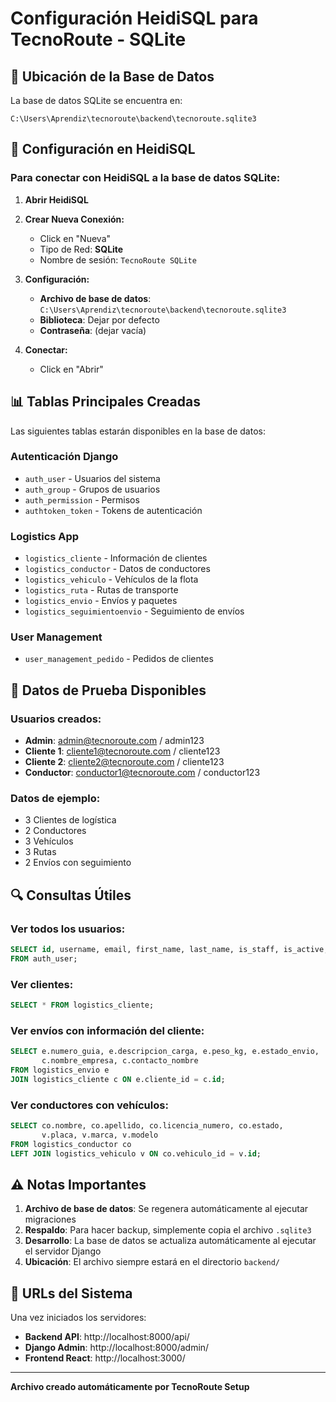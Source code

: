 # Configuración HeidiSQL para TecnoRoute - SQLite

## 📍 Ubicación de la Base de Datos

La base de datos SQLite se encuentra en:
```
C:\Users\Aprendiz\tecnoroute\backend\tecnoroute.sqlite3
```

## 🔗 Configuración en HeidiSQL

### Para conectar con HeidiSQL a la base de datos SQLite:

1. **Abrir HeidiSQL**

2. **Crear Nueva Conexión:**
   - Click en "Nueva"
   - Tipo de Red: **SQLite**
   - Nombre de sesión: `TecnoRoute SQLite`

3. **Configuración:**
   - **Archivo de base de datos**: `C:\Users\Aprendiz\tecnoroute\backend\tecnoroute.sqlite3`
   - **Biblioteca**: Dejar por defecto
   - **Contraseña**: (dejar vacía)

4. **Conectar:**
   - Click en "Abrir"

## 📊 Tablas Principales Creadas

Las siguientes tablas estarán disponibles en la base de datos:

### **Autenticación Django**
- `auth_user` - Usuarios del sistema
- `auth_group` - Grupos de usuarios
- `auth_permission` - Permisos
- `authtoken_token` - Tokens de autenticación

### **Logistics App**
- `logistics_cliente` - Información de clientes
- `logistics_conductor` - Datos de conductores
- `logistics_vehiculo` - Vehículos de la flota
- `logistics_ruta` - Rutas de transporte
- `logistics_envio` - Envíos y paquetes
- `logistics_seguimientoenvio` - Seguimiento de envíos

### **User Management**
- `user_management_pedido` - Pedidos de clientes

## 👥 Datos de Prueba Disponibles

### **Usuarios creados:**
- **Admin**: admin@tecnoroute.com / admin123
- **Cliente 1**: cliente1@tecnoroute.com / cliente123
- **Cliente 2**: cliente2@tecnoroute.com / cliente123
- **Conductor**: conductor1@tecnoroute.com / conductor123

### **Datos de ejemplo:**
- 3 Clientes de logística
- 2 Conductores
- 3 Vehículos
- 3 Rutas
- 2 Envíos con seguimiento

## 🔍 Consultas Útiles

### Ver todos los usuarios:
```sql
SELECT id, username, email, first_name, last_name, is_staff, is_active, date_joined 
FROM auth_user;
```

### Ver clientes:
```sql
SELECT * FROM logistics_cliente;
```

### Ver envíos con información del cliente:
```sql
SELECT e.numero_guia, e.descripcion_carga, e.peso_kg, e.estado_envio,
       c.nombre_empresa, c.contacto_nombre
FROM logistics_envio e
JOIN logistics_cliente c ON e.cliente_id = c.id;
```

### Ver conductores con vehículos:
```sql
SELECT co.nombre, co.apellido, co.licencia_numero, co.estado,
       v.placa, v.marca, v.modelo
FROM logistics_conductor co
LEFT JOIN logistics_vehiculo v ON co.vehiculo_id = v.id;
```

## ⚠️ Notas Importantes

1. **Archivo de base de datos**: Se regenera automáticamente al ejecutar migraciones
2. **Respaldo**: Para hacer backup, simplemente copia el archivo `.sqlite3`
3. **Desarrollo**: La base de datos se actualiza automáticamente al ejecutar el servidor Django
4. **Ubicación**: El archivo siempre estará en el directorio `backend/`

## 🚀 URLs del Sistema

Una vez iniciados los servidores:

- **Backend API**: http://localhost:8000/api/
- **Django Admin**: http://localhost:8000/admin/
- **Frontend React**: http://localhost:3000/

---

**Archivo creado automáticamente por TecnoRoute Setup**